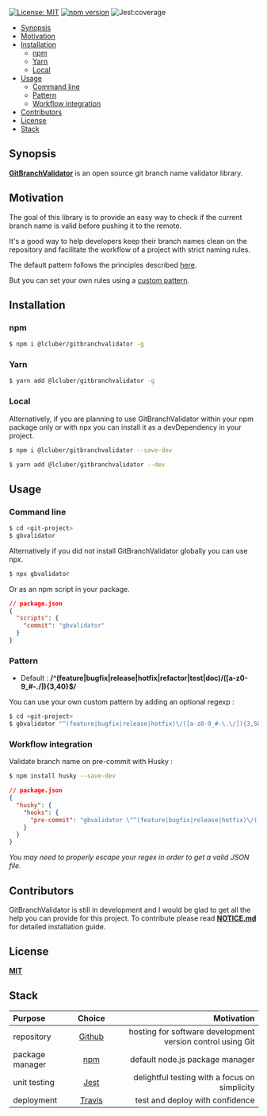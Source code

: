[![License: MIT](https://img.shields.io/npm/l/@lcluber/gitbranchvalidator.svg)](https://opensource.org/licenses/MIT)
[![npm version](https://badge.fury.io/js/%40lcluber%2Fgitbranchvalidator.svg)](https://www.npmjs.com/package/@lcluber/gitbranchvalidator)
![Jest:coverage](https://img.shields.io/badge/Jest:coverage-100%25-brightgreen.svg)

- [Synopsis](#synopsis)
- [Motivation](#motivation)
- [Installation](#installation)
  - [npm](#npm)
  - [Yarn](#yarn)
  - [Local](#local)
- [Usage](#usage)
  - [Command line](#command-line)
  - [Pattern](#pattern)
  - [Workflow integration](#workflow-integration)
- [Contributors](#contributors)
- [License](#license)
- [Stack](#stack)

## Synopsis

**[GitBranchValidator](https://github.com/LCluber/GitBranchValidator)** is an open source git branch name validator library.

## Motivation

The goal of this library is to provide an easy way to check if the current branch name is valid before pushing it to the remote.

It's a good way to help developers keep their branch names clean on the repository and facilitate the workflow of a project with strict naming rules.

The default pattern follows the principles described [here](https://github.com/LCluber/LeadDevToolkit/blob/master/git/BRANCH.md).

But you can set your own rules using a [custom pattern](#pattern).

## Installation

### npm

```bash
$ npm i @lcluber/gitbranchvalidator -g
```

### Yarn

```bash
$ yarn add @lcluber/gitbranchvalidator -g
```

### Local

Alternatively, if you are planning to use GitBranchValidator within your npm package only or with npx you can install it as a devDependency in your project.

```bash
$ npm i @lcluber/gitbranchvalidator --save-dev
```

```bash
$ yarn add @lcluber/gitbranchvalidator --dev
```

## Usage

### Command line

```bash
$ cd <git-project>
$ gbvalidator
```

Alternatively if you did not install GitBranchValidator globally you can use npx.

```bash
$ npx gbvalidator
```

Or as an npm script in your package.

```json
// package.json
{
  "scripts": {
    "commit": "gbvalidator"
  }
}
```

### Pattern

- Default : **/^(feature|bugfix|release|hotfix|refactor|test|doc)\/([a-z0-9_#-\.\/]){3,40}$/**

You can use your own custom pattern by adding an optional regexp : 

```bash
$ cd <git-project>
$ gbvalidator "^(feature|bugfix|release|hotfix)\/([a-z0-9_#-\.\/]){3,50}$"
```

### Workflow integration

Validate branch name on pre-commit with Husky :

```bash
$ npm install husky --save-dev
```

```json
// package.json
{
  "husky": {
    "hooks": {
      "pre-commit": "gbvalidator \"^(feature|bugfix|release|hotfix)\/([a-z0-9_#-\\.\/]){3,50}$\""
    }
  }
}
```
*You may need to properly escape your regex in order to get a valid JSON file.*

## Contributors

GitBranchValidator is still in development and I would be glad to get all the help you can provide for this project.
To contribute please read **[NOTICE.md](https://github.com/LCluber/GitBranchValidator/blob/master/NOTICE.md)** for detailed installation guide.

## License

**[MIT](https://github.com/LCluber/GitBranchValidator/blob/master/LICENSE.md)**

## Stack

| Purpose         |                    Choice                    |                                                     Motivation |
| :-------------- | :------------------------------------------: | -------------------------------------------------------------: |
| repository      |        [Github](https://github.com/)         |     hosting for software development version control using Git |
| package manager |     [npm](https://www.npmjs.com/get-npm)     |                                default node.js package manager |
| unit testing    |          [Jest](https://jestjs.io/)          |                  delightful testing with a focus on simplicity |
| deployment      |       [Travis](https://travis-ci.com/)       |                                test and deploy with confidence |
